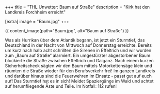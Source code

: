 +++
title = "THL Unwetter: Baum auf Straße"
description = "Kirk hat den Landkreis Forchheim erreicht"

[extra]
image = "Baum.jpg"
+++

{{ content_image(path="Baum.jpg", alt="Baum auf Straße") }}

Was als Hurrikan über dem Atlantik begann, ist jetzt ein Sturmtief, das Deutschland in der Nacht von Mittwoch auf Donnerstag erreichte.
Bereits um kurz nach halb acht schrillten die Sirenen in Effeltrich und wir wurden zum „Baum auf Straße“ alarmiert.
Ein umgestürzter abgestorbener Baum blockierte die Straße zwischen Effeltrich und Gaiganz.
Nach einem kurzen Sicherheitscheck sägten wir den Baum mittels Motorkettensäge klein und räumten die Straße wieder für den Berufsverkehr frei!
Im ganzen Landkreis und darüber hinaus sind die Feuerwehren im Einsatz - passt gut auf euch auf! Das Sturmtief hat es in sich!
Meidet Spaziergänge im Wald und achtet auf herumfliegende Äste und Teile.
Im Notfall: 112 rufen!
